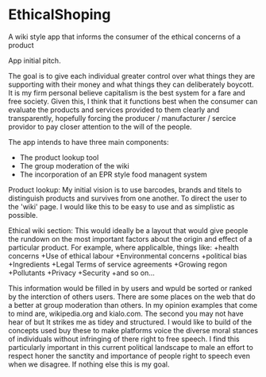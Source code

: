# EthicalShoping
A wiki style app that informs the consumer of the ethical concerns of a product


App initial pitch.

The goal is to give each individual greater control over what things they are 
supporting with their money and what things they can deliberately boycott. It is
 my firm personal believe capitalism is the best system for a fare and free society.
 Given this, I think that it functions best when the consumer can evaluate the
 products and services provided to them clearly and transparently, hopefully forcing
 the producer / manufacturer / sercice providor to pay closer attention to the will of
 the people.


The app intends to have three main components:
* The product lookup tool
* The group moderation of the wiki
* The incorporation of an EPR style food managent system


Product lookup:
My initial vision is to use barcodes, brands and titels to distinguish products and survives from one another.
 To direct the user to the 'wiki' page. I would like this to be easy to use and as simplistic as possible. 


Ethical wiki section:
This would ideally be a layout that would give people the rundown on the most important factors about the origin and effect of a particular product.
For example, where applicalble, things like:
+health concerns
+Use of ethical labour
+Environmental concerns
+political bias
+Ingredients
+Legal Terms of service agreements
+Growing regon
+Pollutants
+Privacy
+Security
+and so on...

This information would be filled in by users and wpuld be sorted or ranked by the interction of others users.
There are some places on the web that do a better at group moderation than others.
In my opinion examples that come to mind are, wikipedia.org and kialo.com. The second you may not have hear of but
It strikes me as tidey and structured. I would like to build of the concepts used buy these to make platforms voice the diverse moral stances
of individuals without infringing of there right to free speech. I find this particularly important in this current political landscape to male an
 effort to respect honer the sanctity and importance of people right to speech even when we disagree. If nothing else this is my goal.
